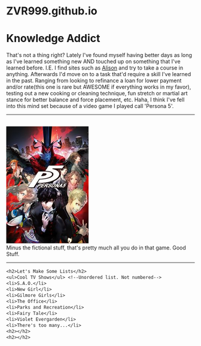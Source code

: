 # ZVR999.github.io

<!DOCTYPE html>
<html>


<body>
    <h1>Knowledge Addict</h1>  <!--First Heading-->
    <p>That's not a thing right? Lately I've found myself having better days
        as long as I've learned something new AND touched up on something 
        that I've learned before. I.E. I find sites such as <a href="
        https://www.alison.com" target="_blank">
        Alison</a> and try to take a course in anything. Afterwards I'd move
        on to a task that'd require a skill I've learned in the past. Ranging
        from looking to refinance a loan for lower payment and/or rate(this
        one is rare but AWESOME if everything works in my favor), testing out a 
        new cooking or cleaning technique, fun stretch or martial art stance
        for better balance and force placement, etc. Haha, I think I've fell
        into this mind set because of a video game I played call 'Persona 5'.
        <hr><br/>
        <img src="Persona_5_cover_art.jpg" alt="Picture of the cover of Persona 5"
         width="220" height="312"/>  <!--img placement with breaks for formatting-->
        <br/>Minus the fictional stuff, that's pretty much all you do in that game.
        Good Stuff.</p><hr>
        
    <h2>Let's Make Some Lists</h2>
    <ul>Cool TV Shows</ul> <!--Unordered list. Not numbered-->
    <li>S.A.O.</li>
    <li>New Girl</li>
    <li>Gilmore Girls</li>
    <li>The Office</li>
    <li>Parks and Recreation</li>
    <li>Fairy Tale</li>
    <li>Violet Evergarden</li>
    <li>There's too many...</li>
    <h2></h2>
    <h2></h2>
</body>

</html>
